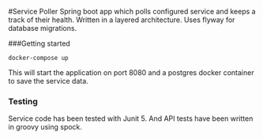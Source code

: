 #Service Poller
Spring boot app which polls configured service and keeps a track of their health. 
Written in a layered architecture.
Uses flyway for database migrations.

###Getting started

```
docker-compose up
```
This will start the application on port 8080 and a postgres docker container to save the service data.

### Testing
Service code has been tested with Junit 5. And API tests have been written in groovy using spock.